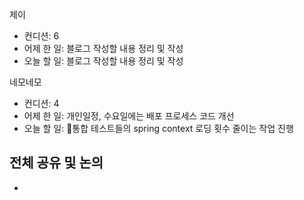 
제이
- 컨디션: 6
- 어제 한 일: 블로그 작성할 내용 정리 및 작성
- 오늘 할 일: 블로그 작성할 내용 정리 및 작성

네모네모
 - 컨디션: 4
- 어제 한 일: 개인일정, 수요일에는 배포 프로세스 코드 개선
- 오늘 할 일: 통합 테스트들의 spring context 로딩 횟수 줄이는 작업 진행

## 전체 공유 및 논의
- 
